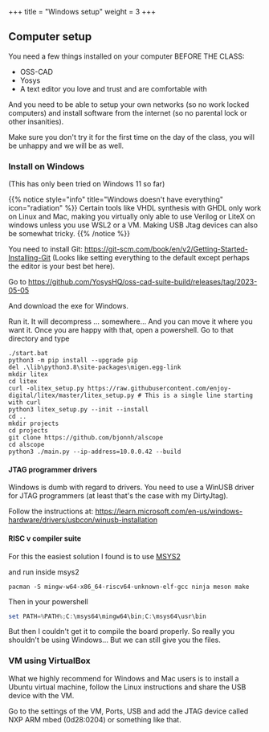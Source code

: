 +++
title = "Windows setup"
weight = 3
+++

## Computer setup

You need a few things installed on your computer BEFORE THE CLASS:

- OSS-CAD
- Yosys
- A text editor you love and trust and are comfortable with

And you need to be able to setup your own networks (so no work locked computers) and install software from the internet (so no parental lock or other insanities).

Make sure you don't try it for the first time on the day of the class, you will be unhappy and we will be as well.

### Install on Windows
(This has only been tried on Windows 11 so far)

{{% notice style="info" title="Windows doesn't have everything" icon="radiation" %}}
Certain tools like VHDL synthesis with GHDL only work on Linux and Mac, making you virtually only able to use Verilog or LiteX on windows unless you use WSL2 or a VM. 
Making USB Jtag devices can also be somewhat tricky.
{{% /notice %}}


You need to install Git: https://git-scm.com/book/en/v2/Getting-Started-Installing-Git
(Looks like setting everything to the default except perhaps the editor is your best bet here).

Go to https://github.com/YosysHQ/oss-cad-suite-build/releases/tag/2023-05-05

And download the exe for Windows.

Run it. It will decompress … somewhere… And you can move it where you want it.
Once you are happy with that, open a powershell. Go to that directory and type
```text
./start.bat
python3 -m pip install --upgrade pip
del .\lib\python3.8\site-packages\migen.egg-link
mkdir litex
cd litex
curl -olitex_setup.py https://raw.githubusercontent.com/enjoy-digital/litex/master/litex_setup.py # This is a single line starting with curl
python3 litex_setup.py --init --install
cd ..
mkdir projects
cd projects
git clone https://github.com/bjonnh/alscope
cd alscope
python3 ./main.py --ip-address=10.0.0.42 --build
```

#### JTAG programmer drivers

Windows is dumb with regard to drivers. You need to use a WinUSB driver for JTAG programmers (at least that's the case with my DirtyJtag).

Follow the instructions at: https://learn.microsoft.com/en-us/windows-hardware/drivers/usbcon/winusb-installation

#### RISC v compiler suite

For this the easiest solution I found is to use [MSYS2](https://www.msys2.org/)

and run inside msys2
```shell
pacman -S mingw-w64-x86_64-riscv64-unknown-elf-gcc ninja meson make
```

Then in your powershell
```powershell
set PATH=%PATH%;C:\msys64\mingw64\bin;C:\msys64\usr\bin
```

But then I couldn't get it to compile the board properly. So really you shouldn't be using Windows... But we can still give you the files.

### VM using VirtualBox
What we highly recommend for Windows and Mac users is to install a Ubuntu virtual machine, follow the Linux instructions and share the USB device with the VM.

Go to the settings of the VM, Ports, USB and add the JTAG device called NXP ARM mbed (0d28:0204) or something like that.


